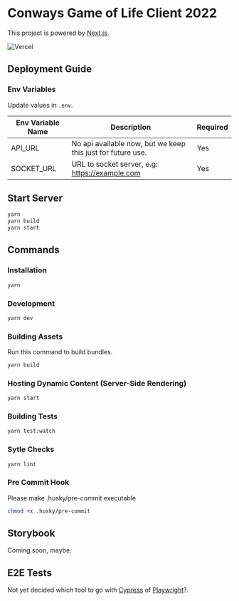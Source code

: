 # Conways Game of Life Client 2022

This project is powered by [Next.js](https://nextjs.org/).

![Vercel](https://vercelbadge.vercel.app/api/DumDumGeniuss/conways-game-of-life-client-2022)

## Deployment Guide

### Env Variables

Update values in `.env`.

| Env Variable Name | Description                                                 | Required |
| ----------------- | ----------------------------------------------------------- | -------- |
| API_URL           | No api available now, but we keep this just for future use. | Yes      |
| SOCKET_URL        | URL to socket server, e.g: https://example.com              | Yes      |

## Start Server

```bash
yarn
yarn build
yarn start
```

## Commands

### Installation

```bash
yarn
```

### Development

```bash
yarn dev
```

### Building Assets

Run this command to build bundles.

```bash
yarn build
```

### Hosting Dynamic Content (Server-Side Rendering)

```bash
yarn start
```

### Building Tests

```bash
yarn test:watch
```

### Sytle Checks

```bash
yarn lint
```

### Pre Commit Hook

Please make .husky/pre-commit executable

```bash
chmod +x .husky/pre-commit
```

## Storybook

Coming soon, maybe.

## E2E Tests

Not yet decided which tool to go with [Cypress](https://www.cypress.io/) of [Playwright](https://playwright.dev/)?.
